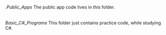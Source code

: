 *.Public_Apps*
The public app code lives in this folder.<br>
<br><br>
*Basic_C#_Programs*
This folder just contains practice code, while studying C#.<br>
